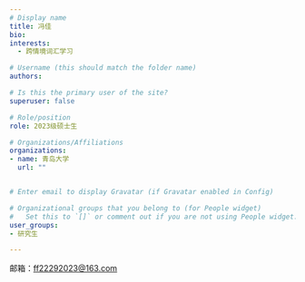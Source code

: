 ```yaml
---
# Display name
title: 冯佳
bio: 
interests:
  - 跨情境词汇学习

# Username (this should match the folder name)
authors:

# Is this the primary user of the site?
superuser: false

# Role/position
role: 2023级硕士生

# Organizations/Affiliations
organizations:
- name: 青岛大学
  url: ""


# Enter email to display Gravatar (if Gravatar enabled in Config)

# Organizational groups that you belong to (for People widget)
#   Set this to `[]` or comment out if you are not using People widget.
user_groups:
- 研究生

---
```




邮箱：ff22292023@163.com
